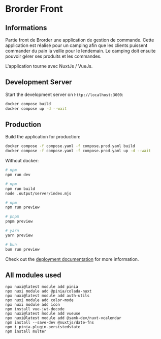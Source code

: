 # Brorder Front

## Informations

 Partie front de Brorder une application de gestion de commande. Cette application est réalisé pour un camping afin que les clients puissent commander du pain la veille pour le lendemain. Le camping doit ensuite pouvoir gérer ses produits et les commandes.
 
 L'application tourne avec NuxtJs / VueJs.

## Development Server

Start the development server on `http://localhost:3000`:

```bash
docker compose build
docker compose up -d --wait
```

## Production

Build the application for production:

```bash
docker compose -f compose.yaml -f compose.prod.yaml build
docker compose -f compose.yaml -f compose.prod.yaml up -d --wait
```

Without docker: 

```bash
# npm
npm run dev
```

```bash
# npm
npm run build
node .output/server/index.mjs
```

```bash
# npm
npm run preview

# pnpm
pnpm preview

# yarn
yarn preview

# bun
bun run preview
```

Check out the [deployment documentation](https://nuxt.com/docs/getting-started/deployment) for more information.


## All modules used 

```
npx nuxi@latest module add pinia
npx nuxi module add @pinia/colada-nuxt
npx nuxi@latest module add auth-utils
npx nuxi module add color-mode
npx nuxi module add icon
npm install vue-jwt-decode
npx nuxi@latest module add vueuse
npx nuxi@latest module add @samk-dev/nuxt-vcalendar
npm install --save-dev @nuxtjs/date-fns
npm i pinia-plugin-persistedstate
npm install multer
```